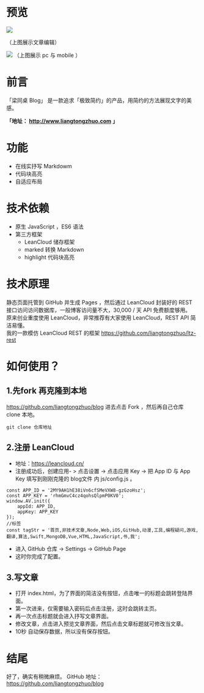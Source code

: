 # __预览__
<img src="http://ac-2my9ah1h.clouddn.com/bf5c4f9e268264800e99.gif"> 

（上图展示文章编辑）
                                                                                                                             

<img src="http://ac-2my9ah1h.clouddn.com/114e78b1130fd13f2d5d.png">
（上图展示 pc 与 mobile ） 


#  __前言__ 
「梁同桌 Blog」 是一款追求「极致简约」的产品，用简约的方法展现文字的美感。

   __「地址： http://www.liangtongzhuo.com 」__

# __功能__
- 在线实抒写 Markdowm
- 代码块高亮
- 自适应布局

# __技术依赖__
- 原生 JavaScript ，ES6 语法
- 第三方框架
  - LeanCloud 储存框架
  - marked 转换 Markdown
  - highlight 代码块高亮


# __技术原理__
静态页面托管到 GitHub 并生成 Pages ，然后通过 LeanCloud 封装好的 REST 接口访问访问数据库，一般博客访问量不大，30,000 / 天 API 免费额度够用。 <br>
原来创业重度使用 LeanCloud，非常推荐有大家使用 LeanCloud，REST API 简洁易懂。 <br>
我的一款模仿 LeanCloud REST 的框架 https://github.com/liangtongzhuo/ltz-rest

# __如何使用？__
## __1.先fork 再克隆到本地__
https://github.com/liangtongzhuo/blog 进去点击 Fork ，然后再自己仓库 clone 本地。
```
git clone 仓库地址
```
## __2.注册 LeanCloud__
 - 地址：https://leancloud.cn/
 - 注册成功后，创建应用- > 点击设置 -> 点击应用 Key -> 把 App ID 与 App Key 填写到刚刚克隆的 blog文件 内 js/config.js 。
```
const APP_ID = '2MY9AH1hE38iVn6cfSMeVXW8-gzGzoHsz';
const APP_KEY = 'rhmGmvC4cz4qohsQlpmP0KV0';
window.AV.init({
    appId: APP_ID,
    appKey: APP_KEY
});
//标签
const tagStr = '首页,非技术文章,Node,Web,iOS,GitHub,动漫,工具,编程疑问,游戏,翻译,算法,Swift,MongoDB,Vue,HTML,JavaScript,书,我';
```
- 进入 GitHub 仓库 -> Settings -> GitHub Page 
- 这时你完成了配置。

## __3.写文章__
- 打开 index.html，为了界面的简洁没有按钮，点击唯一的标题会跳转登陆界面。
- 第一次进来，仅需要输入密码后点击注册，这时会跳转主页。
- 再一次点击标题就会进入抒写文章界面。
- 修改文章，点击进入预览文章界面，然后点击文章标题就可修改当文章。
- 10秒 自动保存数据，所以没有保存按钮。


 
# __结尾__
好了，确实有稍微麻烦。
GitHub 地址：https://github.com/liangtongzhuo/blog 
